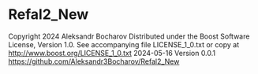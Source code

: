 # Refal2_New
Copyright 2024 Aleksandr Bocharov
Distributed under the Boost Software License, Version 1.0.
See accompanying file LICENSE_1_0.txt or copy at http://www.boost.org/LICENSE_1_0.txt
2024-05-16
Version 0.0.1
https://github.com/Aleksandr3Bocharov/Refal2_New
